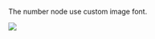 The number node use custom image font.

![](https://cdn.rawgit.com/Geequlim/godot-code/master/assets/images/addons/dynamic_number/screen.gif)
